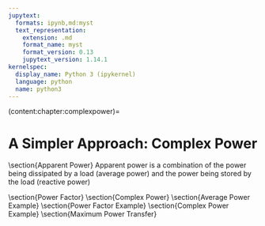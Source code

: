 ```yaml
---
jupytext:
  formats: ipynb,md:myst
  text_representation:
    extension: .md
    format_name: myst
    format_version: 0.13
    jupytext_version: 1.14.1
kernelspec:
  display_name: Python 3 (ipykernel)
  language: python
  name: python3
---
```


(content:chapter:complexpower)=

# A Simpler Approach: Complex Power

\section{Apparent Power}
Apparent power is a combination of the power being dissipated by a load (average power) and the power being stored by the load (reactive power)

\section{Power Factor}
\section{Complex Power}
\section{Average Power Example}
\section{Power Factor Example}
\section{Complex Power Example}
\section{Maximum Power Transfer}
